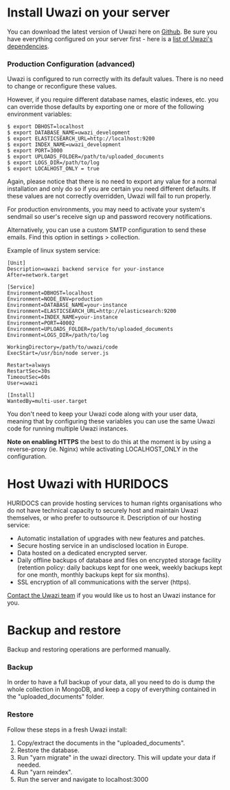 # Install Uwazi on your server

You can download the latest version of Uwazi here on [Github](https://github.com/huridocs/uwazi/releases). Be sure you have everything configured on your server first - here is a [list of Uwazi's dependencies](https://github.com/huridocs/uwazi/blob/development/README.md).  

### Production Configuration (advanced)

Uwazi is configured to run correctly with its default values. There is no need to change or reconfigure these values.

However, if you require different database names, elastic indexes, etc. you can override those defaults by exporting one or more of the following environment variables:
```
$ export DBHOST=localhost
$ export DATABASE_NAME=uwazi_development
$ export ELASTICSEARCH_URL=http://localhost:9200
$ export INDEX_NAME=uwazi_development
$ export PORT=3000
$ export UPLOADS_FOLDER=/path/to/uploaded_documents
$ export LOGS_DIR=/path/to/log
$ export LOCALHOST_ONLY = true
```
Again, please notice that there is no need to export any value for a normal installation and only do so if you are certain you need different defaults. If these values are not correctly overridden, Uwazi will fail to run properly.

For production environments, you may need to activate your system's sendmail so user's receive sign up and password recovery notifications.

Alternatively, you can use a custom SMTP configuration to send these emails. Find this option in settings > collection.

Example of linux system service:

```
[Unit]
Description=uwazi backend service for your-instance
After=network.target

[Service]
Environment=DBHOST=localhost
Environment=NODE_ENV=production
Environment=DATABASE_NAME=your-instance
Environment=ELASTICSEARCH_URL=http://elasticsearch:9200
Environment=INDEX_NAME=your-instance
Environment=PORT=40002
Environment=UPLOADS_FOLDER=/path/to/uploaded_documents
Environment=LOGS_DIR=/path/to/log

WorkingDirectory=/path/to/uwazi/code
ExecStart=/usr/bin/node server.js

Restart=always
RestartSec=30s
TimeoutSec=60s
User=uwazi

[Install]
WantedBy=multi-user.target
```
You don't need to keep your Uwazi code along with your user data, meaning that by configuring these variables you can use the same Uwazi code for running multiple Uwazi instances.

**Note on enabling HTTPS** the best to do this at the moment is by using a reverse-proxy (ie. Nginx) while activating LOCALHOST_ONLY in the configuration.

# Host Uwazi with HURIDOCS

HURIDOCS can provide hosting services to human rights organisations who do not have technical capacity to securely host and maintain Uwazi themselves, or who prefer to outsource it. Description of our hosting service:
* Automatic installation of upgrades with new features and patches.
* Secure hosting service in an undisclosed location in Europe.
* Data hosted on a dedicated encrypted server.
* Daily offline backups of database and files on encrypted storage facility (retention policy: daily backups kept for one week, weekly backups kept for one month, monthly backups kept for six months).
* SSL encryption of all communications with the server (https).

[Contact the Uwazi team](http://www.uwazi.io/) if you would like us to host an Uwazi instance for you.

# Backup and restore

Backup and restoring operations are performed manually. 

### Backup
In order to have a full backup of your data, all you need to do is dump the whole collection in MongoDB, and keep a copy of everything contained in the "uploaded_documents" folder.

### Restore

Follow these steps in a fresh Uwazi install:

1. Copy/extract the documents in the "uploaded_documents".
2. Restore the database.
3. Run "yarn migrate" in the uwazi directory. This will update your data if needed.
4. Run "yarn reindex".
5. Run the server and navigate to localhost:3000
